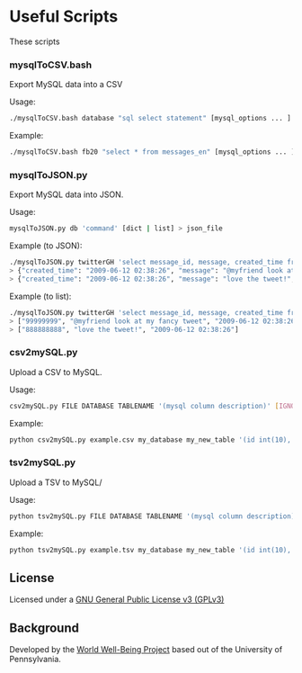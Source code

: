 # Useful Scripts

These scripts 


### mysqlToCSV.bash

Export MySQL data into a CSV

Usage:

```sh
./mysqlToCSV.bash database "sql select statement" [mysql_options ... ] > csv_file
```

Example: 

```sh
./mysqlToCSV.bash fb20 "select * from messages_en" [mysql_options ... ] > myDump.csv
```


### mysqlToJSON.py

Export MySQL data into JSON.

Usage:

```sh
mysqlToJSON.py db 'command' [dict | list] > json_file
```

Example (to JSON): 

```sh
./mysqlToJSON.py twitterGH 'select message_id, message, created_time from messages_en limit 2' 
> {"created_time": "2009-06-12 02:38:26", "message": "@myfriend look at my fancy tweet", "message_id": "99999999"}
> {"created_time": "2009-06-12 02:38:26", "message": "love the tweet!", "message_id": "888888888"}
```

Example (to list): 

```sh
./mysqlToJSON.py twitterGH 'select message_id, message, created_time from messages_en limit 2' list
> ["99999999", "@myfriend look at my fancy tweet", "2009-06-12 02:38:26"]
> ["888888888", "love the tweet!", "2009-06-12 02:38:26"]
```

### csv2mySQL.py

Upload a CSV to MySQL.

Usage:

```sh
csv2mySQL.py FILE DATABASE TABLENAME '(mysql column description)' [IGNORELINES]
```

Example: 

```sh
python csv2mySQL.py example.csv my_database my_new_table '(id int(10), name varchar(20))' 1
```

### tsv2mySQL.py

Upload a TSV to MySQL/

Usage:

```sh
python tsv2mySQL.py FILE DATABASE TABLENAME '(mysql column description)' [IGNORELINES]
```

Example: 

```sh
python tsv2mySQL.py example.tsv my_database my_new_table '(id int(10), name varchar(20))' 1
```

## License

Licensed under a [GNU General Public License v3 (GPLv3)](https://www.gnu.org/licenses/gpl-3.0.en.html)

## Background

Developed by the [World Well-Being Project](http://www.wwbp.org) based out of the University of Pennsylvania.